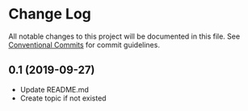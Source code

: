 # Change Log

All notable changes to this project will be documented in this file.
See [Conventional Commits](https://conventionalcommits.org) for commit guidelines.

## 0.1 (2019-09-27)

- Update README.md
- Create topic if not existed
